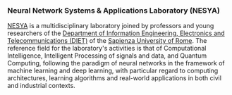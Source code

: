 ### Neural Network Systems & Applications Laboratory (NESYA)

[NESYA](https://sites.google.com/view/nesya) is a multidisciplinary laboratory joined by professors and young researchers of the [Department of Information Engineering, Electronics and Telecommunications (DIET)](https://web.uniroma1.it/dip_diet/en) of the [Sapienza University of Rome](https://www.uniroma1.it/en/pagina-strutturale/home).  The reference field for the laboratory's activities is that of Computational Intelligence, Intelligent Processing of signals and data, and Quantum Computing, following the paradigm of neural networks in the framework of machine learning and deep learning, with particular regard to computing architectures, learning algorithms and real-world applications in both civil and industrial contexts.
